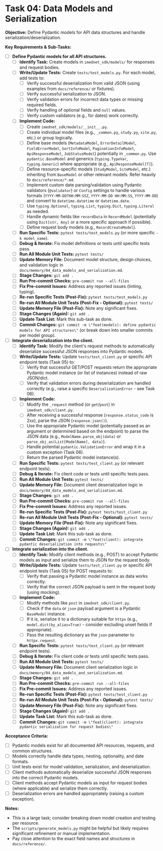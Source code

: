 # Task 04: Data Models and Serialization
<!-- filepath: c:\\Users\\FrederickdeRuiter\\Documents\\GitHub\\imednet-python-sdk\\docs\\todo\\04_data_models_and_serialization.md -->

**Objective:** Define Pydantic models for API data structures and handle serialization/deserialization.

**Key Requirements & Sub-Tasks:**

* [ ] **Define Pydantic models for all API structures.**
  * [ ] **Identify Task:** Create models in `imednet_sdk/models/` for responses and request bodies.
  * [ ] **Write/Update Tests:** Create `tests/test_models.py`. For each model, add tests to:
    * [ ] Verify successful deserialization from valid JSON (using examples from `docs/reference/` or fixtures).
    * [ ] Verify successful serialization to JSON.
    * [ ] Verify validation errors for incorrect data types or missing required fields.
    * [ ] Verify handling of optional fields and `null` values.
    * [ ] Verify custom validators (e.g., for dates) work correctly.
  * [ ] **Implement Code:**
    * [ ] Create `imednet_sdk/models/__init__.py`.
    * [ ] Create individual model files (e.g., `_common.py`, `study.py`, `site.py`, etc.) or group logically.
    * [ ] Define base models (`MetadataModel`, `ErrorDetailModel`, `FieldErrorModel`, `SortInfoModel`, `PaginationInfoModel`, `ApiResponseModel`, `JobStatusModel`) potentially in `_common.py`. Use `pydantic.BaseModel` and generics (`typing.TypeVar`, `typing.Generic`) where appropriate (e.g., `ApiResponseModel[T]`).
    * [ ] Define resource-specific models (`StudyModel`, `SiteModel`, etc.) inheriting from `BaseModel` or other relevant models. Refer heavily to `docs/reference/*.md`.
    * [ ] Implement custom date parsing/validation using Pydantic validators (`@validator`) or `Config` settings to handle various formats (`YYYY-MM-DDTHH:MM:SSZ`, `YYYY-MM-DD HH:MM:SS`, `YYYY-MM-DD`) and convert to `datetime.datetime` or `datetime.date`.
    * [ ] Use `typing.Optional`, `typing.List`, `typing.Dict`, `typing.Literal` as needed.
    * [ ] Handle dynamic fields like `recordData` in `RecordModel` (potentially using `Dict[str, Any]` or a more specific approach if possible).
    * [ ] Define request body models (e.g., `RecordCreateModel`).
  * [ ] **Run Specific Tests:** `pytest tests/test_models.py` (or more specific `-k model_name`).
  * [ ] **Debug & Iterate:** Fix model definitions or tests until specific tests pass.
  * [ ] **Run All Module Unit Tests:** `pytest tests/`
  * [ ] **Update Memory File:** Document model structure, design choices, and validation logic in `docs/memory/04_data_models_and_serialization.md`.
  * [ ] **Stage Changes:** `git add .`
  * [ ] **Run Pre-commit Checks:** `pre-commit run --all-files`
  * [ ] **Fix Pre-commit Issues:** Address any reported issues (linting, typing).
  * [ ] **Re-run Specific Tests (Post-Fix):** `pytest tests/test_models.py`
  * [ ] **Re-run All Module Unit Tests (Post-Fix - Optional):** `pytest tests/`
  * [ ] **Update Memory File (Post-Fix):** Note any significant fixes.
  * [ ] **Stage Changes (Again):** `git add .`
  * [ ] **Update Task List:** Mark this sub-task as done.
  * [ ] **Commit Changes:** `git commit -m \"feat(models): define pydantic models for API structures\"` (or break down into smaller commits per model group).

* [ ] **Integrate deserialization into the client.**
  * [ ] **Identify Task:** Modify the client's request methods to automatically deserialize successful JSON responses into Pydantic models.
  * [ ] **Write/Update Tests:** Update `tests/test_client.py` or specific API endpoint tests (Task 05) to:
    * [ ] Verify that successful GET/POST requests return the appropriate Pydantic model instance (or list of instances) instead of raw JSON/dict.
    * [ ] Verify that validation errors during deserialization are handled correctly (e.g., raise a specific `DeserializationError` - see Task 06).
  * [ ] **Implement Code:**
    * [ ] Modify the `_request` method (or `get`/`post`) in `imednet_sdk/client.py`.
    * [ ] After receiving a successful response (`response.status_code` is 2xx), parse the JSON (`response.json()`).
    * [ ] Use the appropriate Pydantic model (potentially passed as an argument or determined based on the endpoint) to parse the JSON data (e.g., `ModelName.parse_obj(data)` or `parse_obj_as(List[ModelName], data)`).
    * [ ] Handle potential `pydantic.ValidationError` and wrap it in a custom exception (Task 06).
    * [ ] Return the parsed Pydantic model instance(s).
  * [ ] **Run Specific Tests:** `pytest tests/test_client.py` (or relevant endpoint tests).
  * [ ] **Debug & Iterate:** Fix client code or tests until specific tests pass.
  * [ ] **Run All Module Unit Tests:** `pytest tests/`
  * [ ] **Update Memory File:** Document client deserialization logic in `docs/memory/04_data_models_and_serialization.md`.
  * [ ] **Stage Changes:** `git add .`
  * [ ] **Run Pre-commit Checks:** `pre-commit run --all-files`
  * [ ] **Fix Pre-commit Issues:** Address any reported issues.
  * [ ] **Re-run Specific Tests (Post-Fix):** `pytest tests/test_client.py`
  * [ ] **Re-run All Module Unit Tests (Post-Fix - Optional):** `pytest tests/`
  * [ ] **Update Memory File (Post-Fix):** Note any significant fixes.
  * [ ] **Stage Changes (Again):** `git add .`
  * [ ] **Update Task List:** Mark this sub-task as done.
  * [ ] **Commit Changes:** `git commit -m \"feat(client): integrate pydantic deserialization into requests\"`

* [ ] **Integrate serialization into the client.**
  * [ ] **Identify Task:** Modify client methods (e.g., POST) to accept Pydantic models as input and serialize them to JSON for the request body.
  * [ ] **Write/Update Tests:** Update `tests/test_client.py` or specific API endpoint tests (Task 05) for POST requests to:
    * [ ] Verify that passing a Pydantic model instance as data works correctly.
    * [ ] Verify that the correct JSON payload is sent in the request body (using mocking).
  * [ ] **Implement Code:**
    * [ ] Modify methods like `post` in `imednet_sdk/client.py`.
    * [ ] Check if the `data` or `json` payload argument is a Pydantic `BaseModel` instance.
    * [ ] If it is, serialize it to a dictionary suitable for `httpx` (e.g., `model.dict(by_alias=True)` - consider excluding unset fields if appropriate).
    * [ ] Pass the resulting dictionary as the `json` parameter to `httpx.request`.
  * [ ] **Run Specific Tests:** `pytest tests/test_client.py` (or relevant endpoint tests).
  * [ ] **Debug & Iterate:** Fix client code or tests until specific tests pass.
  * [ ] **Run All Module Unit Tests:** `pytest tests/`
  * [ ] **Update Memory File:** Document client serialization logic in `docs/memory/04_data_models_and_serialization.md`.
  * [ ] **Stage Changes:** `git add .`
  * [ ] **Run Pre-commit Checks:** `pre-commit run --all-files`
  * [ ] **Fix Pre-commit Issues:** Address any reported issues.
  * [ ] **Re-run Specific Tests (Post-Fix):** `pytest tests/test_client.py`
  * [ ] **Re-run All Module Unit Tests (Post-Fix - Optional):** `pytest tests/`
  * [ ] **Update Memory File (Post-Fix):** Note any significant fixes.
  * [ ] **Stage Changes (Again):** `git add .`
  * [ ] **Update Task List:** Mark this sub-task as done.
  * [ ] **Commit Changes:** `git commit -m \"feat(client): integrate pydantic serialization for request bodies\"`

**Acceptance Criteria:**

* [ ] Pydantic models exist for all documented API resources, requests, and common structures.
* [ ] Models correctly handle data types, nesting, optionality, and date formats.
* [ ] Unit tests exist for model validation, serialization, and deserialization.
* [ ] Client methods automatically deserialize successful JSON responses into the correct Pydantic models.
* [ ] Client methods accept Pydantic models as input for request bodies (where applicable) and serialize them correctly.
* [ ] Deserialization errors are handled appropriately (raising a custom exception).

**Notes:**

* This is a large task; consider breaking down model creation and testing per resource.
* The `scripts/generate_models.py` might be helpful but likely requires significant refinement or manual implementation.
* Pay close attention to the exact field names and structures in `docs/reference/`.
